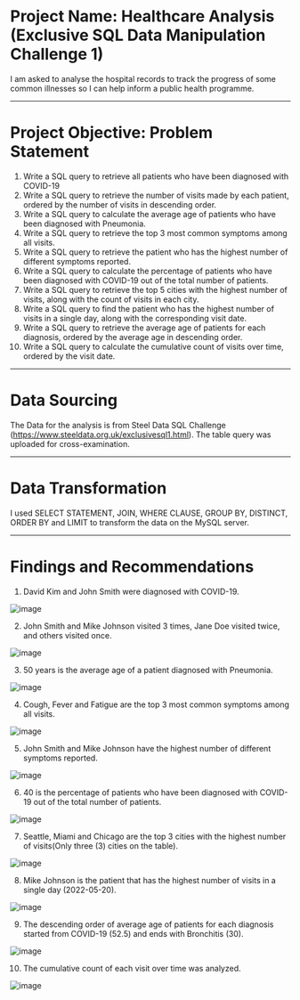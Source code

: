 # Project Name: Healthcare Analysis (Exclusive SQL Data Manipulation Challenge 1)
I am asked to analyse the hospital records to track the progress of some common illnesses so I can help inform a public health programme.

----
# Project Objective: Problem Statement
1. Write a SQL query to retrieve all patients who have been diagnosed with COVID-19
2. Write a SQL query to retrieve the number of visits made by each patient, ordered by the number of visits in descending order.
3. Write a SQL query to calculate the average age of patients who have been diagnosed with Pneumonia.
4. Write a SQL query to retrieve the top 3 most common symptoms among all visits.
5. Write a SQL query to retrieve the patient who has the highest number of different symptoms reported.
6. Write a SQL query to calculate the percentage of patients who have been diagnosed with COVID-19 out of the total number of patients.
7. Write a SQL query to retrieve the top 5 cities with the highest number of visits, along with the count of visits in each city.
8. Write a SQL query to find the patient who has the highest number of visits in a single day, along with the corresponding visit date.
9. Write a SQL query to retrieve the average age of patients for each diagnosis, ordered by the average age in descending order.
10. Write a SQL query to calculate the cumulative count of visits over time, ordered by the visit date.


----
# Data Sourcing
The Data for the analysis is from Steel Data SQL Challenge (https://www.steeldata.org.uk/exclusivesql1.html). The table query was uploaded for cross-examination. 



----
# Data Transformation
I used SELECT STATEMENT, JOIN, WHERE CLAUSE, GROUP BY, DISTINCT, ORDER BY and LIMIT to transform the data on the MySQL server.


----
# Findings and Recommendations
1. David Kim and John Smith were diagnosed with COVID-19.

![image](https://github.com/Dhazkid1997/SQL-DML-Challenge-1/assets/116466737/0539ca8c-a2c2-4c5b-9eea-4cfbb3c75e85)

2. John Smith and Mike Johnson visited 3 times, Jane Doe visited twice, and others visited once.

![image](https://github.com/Dhazkid1997/SQL-DML-Challenge-1/assets/116466737/e7ff515c-8956-4a64-a9ef-bba42a995b0c)

3. 50 years is the average age of a patient diagnosed with Pneumonia.

![image](https://github.com/Dhazkid1997/SQL-DML-Challenge-1/assets/116466737/571f3cdd-1d20-4518-8678-cceacebc5d17)

4. Cough, Fever and Fatigue are the top 3 most common symptoms among all visits.

![image](https://github.com/Dhazkid1997/SQL-DML-Challenge-1/assets/116466737/1e8eb937-1cb7-45be-8d9a-8946c28f9e67)

5. John Smith and Mike Johnson have the highest number of different symptoms reported.

![image](https://github.com/Dhazkid1997/SQL-DML-Challenge-1/assets/116466737/9492f9f9-9b98-45e7-abd5-e6e26e1bb496)

6. 40 is the percentage of patients who have been diagnosed with COVID-19 out of the total number of patients.

![image](https://github.com/Dhazkid1997/SQL-DML-Challenge-1/assets/116466737/6aaab657-c30a-44e4-ae6a-addbee1b9c13)

7. Seattle, Miami and Chicago are the top 3 cities with the highest number of visits(Only three (3) cities on the table).

![image](https://github.com/Dhazkid1997/SQL-DML-Challenge-1/assets/116466737/c75a7765-ebd5-4623-9139-995a345b3412)

8. Mike Johnson is the patient that has the highest number of visits in a single day (2022-05-20).

![image](https://github.com/Dhazkid1997/SQL-DML-Challenge-1/assets/116466737/ef61dde9-fe59-4743-8dca-b58407f504a2)

9. The descending order of average age of patients for each diagnosis started from COVID-19 (52.5) and ends with Bronchitis (30).

![image](https://github.com/Dhazkid1997/SQL-DML-Challenge-1/assets/116466737/55be40f0-4d4e-4116-bb66-3b9f8e09f3ff)

10. The cumulative count of each visit over time was analyzed.

![image](https://github.com/Dhazkid1997/SQL-DML-Challenge-1/assets/116466737/a10027c3-5b8e-4ef3-8ef4-dfb8f6c733a8)

